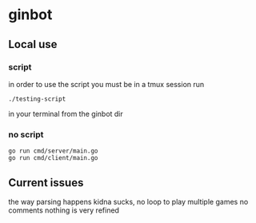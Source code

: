 # ginbot


## Local use
### script
in order to use the script you must be in a tmux session
run 
```
./testing-script
``` 
in your terminal from the ginbot dir
### no script
```
go run cmd/server/main.go
go run cmd/client/main.go
```
## Current issues
the way parsing happens kidna sucks,
no loop to play multiple games
no comments
nothing is very refined

